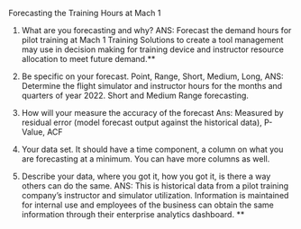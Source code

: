 Forecasting the Training Hours at Mach 1

1. What are you forecasting and why?
ANS: Forecast the demand hours for pilot training at Mach 1 Training Solutions to create a tool management may use in decision making for training device and instructor resource allocation to meet future demand.**

2. Be specific on your forecast. Point, Range, Short, Medium, Long, 
ANS: Determine the flight simulator and instructor hours for the months and quarters of year 2022. Short and Medium Range forecasting.

3. How will your measure the accuracy of the forecast 
Ans: Measured by residual error (model forecast output against the historical data), P-Value, ACF

4. Your data set. It should have a time component, a column on what you are forecasting at a minimum. You can have more columns as well.

5. Describe your data, where you got it, how you got it, is there a way others can do the same. 
ANS: This is historical data from a pilot training company’s instructor and simulator utilization. Information is maintained for internal use and employees of the business can obtain the same information through their enterprise analytics dashboard. **
